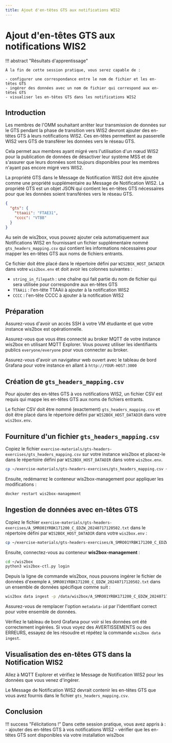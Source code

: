 ```yaml
---
title: Ajout d'en-têtes GTS aux notifications WIS2
---
```


# Ajout d'en-têtes GTS aux notifications WIS2

!!! abstract "Résultats d'apprentissage"

    À la fin de cette session pratique, vous serez capable de :
    
    - configurer une correspondance entre le nom de fichier et les en-têtes GTS
    - ingérer des données avec un nom de fichier qui correspond aux en-têtes GTS
    - visualiser les en-têtes GTS dans les notifications WIS2

## Introduction

Les membres de l'OMM souhaitant arrêter leur transmission de données sur le GTS pendant la phase de transition vers WIS2 devront ajouter des en-têtes GTS à leurs notifications WIS2. Ces en-têtes permettent au passerelle WIS2 vers GTS de transférer les données vers le réseau GTS.

Cela permet aux membres ayant migré vers l'utilisation d'un nœud WIS2 pour la publication de données de désactiver leur système MSS et de s'assurer que leurs données sont toujours disponibles pour les membres n'ayant pas encore migré vers WIS2.

La propriété GTS dans le Message de Notification WIS2 doit être ajoutée comme une propriété supplémentaire au Message de Notification WIS2. La propriété GTS est un objet JSON qui contient les en-têtes GTS nécessaires pour que les données soient transférées vers le réseau GTS.

```json
{
  "gts": {
    "ttaaii": "FTAE31",
    "cccc": "VTBB"
  }
}
```

Au sein de wis2box, vous pouvez ajouter cela automatiquement aux Notifications WIS2 en fournissant un fichier supplémentaire nommé `gts_headers_mapping.csv` qui contient les informations nécessaires pour mapper les en-têtes GTS aux noms de fichiers entrants.

Ce fichier doit être placé dans le répertoire défini par `WIS2BOX_HOST_DATADIR` dans votre `wis2box.env` et doit avoir les colonnes suivantes :

- `string_in_filepath` : une chaîne qui fait partie du nom de fichier qui sera utilisée pour correspondre aux en-têtes GTS
- `TTAAii` : l'en-tête TTAAii à ajouter à la notification WIS2
- `CCCC` : l'en-tête CCCC à ajouter à la notification WIS2

## Préparation

Assurez-vous d'avoir un accès SSH à votre VM étudiante et que votre instance wis2box est opérationnelle.

Assurez-vous que vous êtes connecté au broker MQTT de votre instance wis2box en utilisant MQTT Explorer. Vous pouvez utiliser les identifiants publics `everyone/everyone` pour vous connecter au broker.

Assurez-vous d'avoir un navigateur web ouvert avec le tableau de bord Grafana pour votre instance en allant à `http://YOUR-HOST:3000`

## Création de `gts_headers_mapping.csv`

Pour ajouter des en-têtes GTS à vos notifications WIS2, un fichier CSV est requis qui mappe les en-têtes GTS aux noms de fichiers entrants.

Le fichier CSV doit être nommé (exactement) `gts_headers_mapping.csv` et doit être placé dans le répertoire défini par `WIS2BOX_HOST_DATADIR` dans votre `wis2box.env`. 

## Fourniture d'un fichier `gts_headers_mapping.csv`
    
Copiez le fichier `exercise-materials/gts-headers-exercises/gts_headers_mapping.csv` sur votre instance wis2box et placez-le dans le répertoire défini par `WIS2BOX_HOST_DATADIR` dans votre `wis2box.env`.

```bash
cp ~/exercise-materials/gts-headers-exercises/gts_headers_mapping.csv ~/wis2box-data
```

Ensuite, redémarrez le conteneur wis2box-management pour appliquer les modifications :

```bash
docker restart wis2box-management
```

## Ingestion de données avec en-têtes GTS

Copiez le fichier `exercise-materials/gts-headers-exercises/A_SMRO01YRBK171200_C_EDZW_20240717120502.txt` dans le répertoire défini par `WIS2BOX_HOST_DATADIR` dans votre `wis2box.env` :

```bash
cp ~/exercise-materials/gts-headers-exercises/A_SMRO01YRBK171200_C_EDZW_20240717120502.txt ~/wis2box-data
```

Ensuite, connectez-vous au conteneur **wis2box-management** :

```bash
cd ~/wis2box
python3 wis2box-ctl.py login
```

Depuis la ligne de commande wis2box, nous pouvons ingérer le fichier de données d'exemple `A_SMRO01YRBK171200_C_EDZW_20240717120502.txt` dans un ensemble de données spécifique comme suit :

```bash
wis2box data ingest -p /data/wis2box/A_SMRO01YRBK171200_C_EDZW_20240717120502.txt --metadata-id urn:wmo:md:not-my-centre:core.surface-based-observations.synop
```

Assurez-vous de remplacer l'option `metadata-id` par l'identifiant correct pour votre ensemble de données.

Vérifiez le tableau de bord Grafana pour voir si les données ont été correctement ingérées. Si vous voyez des AVERTISSEMENTS ou des ERREURS, essayez de les résoudre et répétez la commande `wis2box data ingest`.

## Visualisation des en-têtes GTS dans la Notification WIS2

Allez à MQTT Explorer et vérifiez le Message de Notification WIS2 pour les données que vous venez d'ingérer.

Le Message de Notification WIS2 devrait contenir les en-têtes GTS que vous avez fournis dans le fichier `gts_headers_mapping.csv`.

## Conclusion

!!! success "Félicitations !"
    Dans cette session pratique, vous avez appris à :
      - ajouter des en-têtes GTS à vos notifications WIS2
      - vérifier que les en-têtes GTS sont disponibles via votre installation wis2box